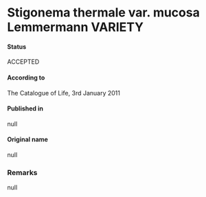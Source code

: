 Stigonema thermale var. mucosa Lemmermann VARIETY
=======

#### Status
ACCEPTED

#### According to
The Catalogue of Life, 3rd January 2011

#### Published in
null

#### Original name
null

### Remarks
null